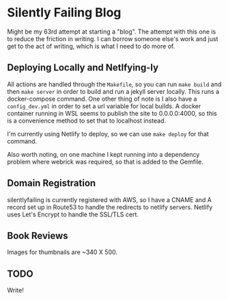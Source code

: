 # Silently Failing Blog
Might be my 63rd attempt at starting a "blog". The attempt with this one is to reduce the friction in writing. I can borrow someone else's work and just get to the act of writing, which is what I need to do more of.

## Deploying Locally and Netlfying-ly
All actions are handled through the `Makefile`, so you can run `make build` and then `make server` in order to build and run a jekyll server locally. This runs a docker-compose command. One other thing of note is I also have a `config_dev.yml` in order to set a url variable for local builds. A docker container running in WSL seems to publish the site to 0.0.0.0:4000, so this is a convenience method to set that to localhost instead.

I'm currently using Netlify to deploy, so we can use `make deploy` for that command.

Also worth noting, on one machine I kept running into a dependency problem where webrick was required, so that is added to the Gemfile.

## Domain Registration
silentlyfailing is currently registered with AWS, so I have a CNAME and A record set up in Route53 to handle the redirects to netlify servers. Netlify uses Let's Encrypt to handle the SSL/TLS cert.

## Book Reviews
Images for thumbnails are ~340 X 500.

## TODO
Write!
